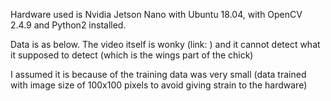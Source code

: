 Hardware used is Nvidia Jetson Nano with Ubuntu 18.04, with OpenCV 2.4.9 and Python2 installed.

Data is as below.
The video itself is wonky (link: ) and it cannot detect what it supposed to detect (which is the wings part of the chick)

I assumed it is because of the training data was very small 
(data trained with image size of 100x100 pixels to avoid giving strain to the hardware)
